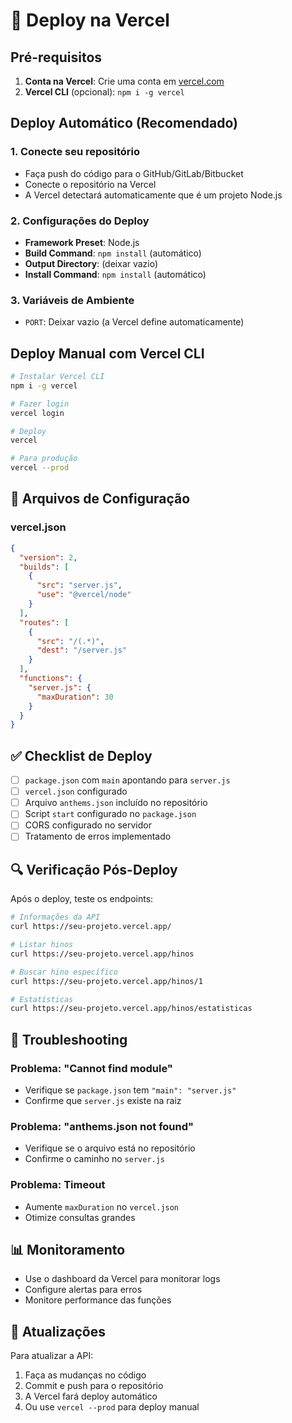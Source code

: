 # 🚀 Deploy na Vercel

## Pré-requisitos

1. **Conta na Vercel**: Crie uma conta em [vercel.com](https://vercel.com)
2. **Vercel CLI** (opcional): `npm i -g vercel`

## Deploy Automático (Recomendado)

### 1. Conecte seu repositório
- Faça push do código para o GitHub/GitLab/Bitbucket
- Conecte o repositório na Vercel
- A Vercel detectará automaticamente que é um projeto Node.js

### 2. Configurações do Deploy
- **Framework Preset**: Node.js
- **Build Command**: `npm install` (automático)
- **Output Directory**: (deixar vazio)
- **Install Command**: `npm install` (automático)

### 3. Variáveis de Ambiente
- `PORT`: Deixar vazio (a Vercel define automaticamente)

## Deploy Manual com Vercel CLI

```bash
# Instalar Vercel CLI
npm i -g vercel

# Fazer login
vercel login

# Deploy
vercel

# Para produção
vercel --prod
```

## 📁 Arquivos de Configuração

### vercel.json
```json
{
  "version": 2,
  "builds": [
    {
      "src": "server.js",
      "use": "@vercel/node"
    }
  ],
  "routes": [
    {
      "src": "/(.*)",
      "dest": "/server.js"
    }
  ],
  "functions": {
    "server.js": {
      "maxDuration": 30
    }
  }
}
```

## ✅ Checklist de Deploy

- [ ] `package.json` com `main` apontando para `server.js`
- [ ] `vercel.json` configurado
- [ ] Arquivo `anthems.json` incluído no repositório
- [ ] Script `start` configurado no `package.json`
- [ ] CORS configurado no servidor
- [ ] Tratamento de erros implementado

## 🔍 Verificação Pós-Deploy

Após o deploy, teste os endpoints:

```bash
# Informações da API
curl https://seu-projeto.vercel.app/

# Listar hinos
curl https://seu-projeto.vercel.app/hinos

# Buscar hino específico
curl https://seu-projeto.vercel.app/hinos/1

# Estatísticas
curl https://seu-projeto.vercel.app/hinos/estatisticas
```

## 🐛 Troubleshooting

### Problema: "Cannot find module"
- Verifique se `package.json` tem `"main": "server.js"`
- Confirme que `server.js` existe na raiz

### Problema: "anthems.json not found"
- Verifique se o arquivo está no repositório
- Confirme o caminho no `server.js`

### Problema: Timeout
- Aumente `maxDuration` no `vercel.json`
- Otimize consultas grandes

## 📊 Monitoramento

- Use o dashboard da Vercel para monitorar logs
- Configure alertas para erros
- Monitore performance das funções

## 🔄 Atualizações

Para atualizar a API:

1. Faça as mudanças no código
2. Commit e push para o repositório
3. A Vercel fará deploy automático
4. Ou use `vercel --prod` para deploy manual 